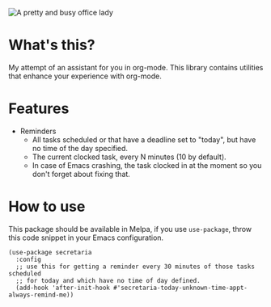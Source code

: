 ![A pretty and busy office lady](http://i.imgur.com/NginR7g.png)

# What's this?

My attempt of an assistant for you in org-mode. This library contains
utilities that enhance your experience with org-mode.

# Features

  - Reminders
      - All tasks scheduled or that have a deadline set to "today", but
        have no time of the day specified.
      - The current clocked task, every N minutes (10 by default).
      - In case of Emacs crashing, the task clocked in at the moment so
        you don't forget about fixing that.

# How to use

This package should be available in Melpa, if you use `use-package`,
throw this code snippet in your Emacs configuration.

```
(use-package secretaria
  :config
  ;; use this for getting a reminder every 30 minutes of those tasks scheduled
  ;; for today and which have no time of day defined.
  (add-hook 'after-init-hook #'secretaria-today-unknown-time-appt-always-remind-me))
```

